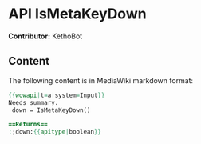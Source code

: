# API IsMetaKeyDown

**Contributor:** KethoBot

## Content

The following content is in MediaWiki markdown format:

```mediawiki
{{wowapi|t=a|system=Input}}
Needs summary.
 down = IsMetaKeyDown()

==Returns==
:;down:{{apitype|boolean}}
```